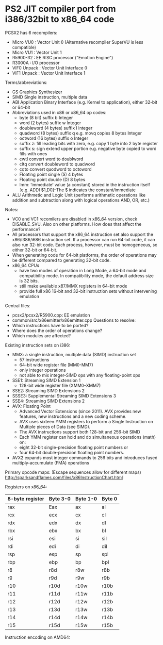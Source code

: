 # PS2 JIT compiler port from i386/32bit to x86_64 code

PCSX2 has 6 recompilers:
* Micro VU0 	: Vector Unit 0 (Alternative recompiler SuperVU is less compatible)
* Micro VU1 	: Vector Unit 1
* R5900-32	: EE RISC processor ("Emotion Engine")
* R3000A 	: I/O processor
* VIF0 Unpack  : Vector Unit Interface 0
* VIF1 Unpack  : Vector Unit Interface 1

Terms/abbreviations:
* GS		Graphics Synthesizer
* SIMD		Single instruction, multiple data
* ABI		Application Binary Interface (e.g. Kernel to application), either 32-bit or 64-bit
* Abbreviations used in x86 or x86_64 op codes:
  * byte        	(8 bit)		suffix b						Integer
  * word        	(2 bytes)   	suffix w						Integer
  * doubleword  	(4 bytes)   	suffix l                                                Integer
  * quadword    	(8 bytes)   	suffix q  e.g. 	movq 	copies 8 bytes			Integer
  * octword	(16 bytes)	suffix o						Integer
  * suffix z: fill leading bits with zero, e.g. copy 1 byte into 2 byte register
  * suffix s: sign extend upper portion e.g. negative byte copied to word fills with ones
  * cwtl	convert word to doublword
  * cltq 	convert doubleword to quadword
  * cqto	convert quodword to octoword
  * Floating point single 		(S)		4 bytes
  * Floating point double		(D)		8 bytes
  * Imm:		‘immediate’ value (a constant) stored in the instruction itself 
		[e.g. ADDI $1,D0]–The $ indicates the constant/immediate 
* ALU		Arithmetic and Logic Unit (performs arithmetic operations like addition and subtraction along with 
logical operations AND, OR, etc.)


Notes: 
* VC0 and VC1 recomilers are disabled in x86_64 version, check DISABLE_SVU. Also on other platforms. How does that affect the performance?
* All processors that support the x86_64 instruction set also support the x86/i386/i686 instruction set. If a processor can run 64-bit code, it can also run 32-bit code. Each process, however, must be homogeneous, so either 32-bit or 64-bit.
* When generating code for 64-bit platforms, the order of operations may be different compared to generating 32-bit code.
* x86_64 CPUs 
  * have two modes of operation in Long Mode, a 64-bit mode and compatibility mode. In compatibility mode, the default address size is 32 bits.
  * still make available x87/MMX registers in 64-bit mode 
  * provide full x86 16-bit and 32-bit instruction sets without intervening emulation

Central files:
* pcsx2/pcsx2/R5900.cpp: EE emulation
* common/src/x86emitter/x86emitter.cpp
Questions to resolve:
* Which instructions have to be ported?
* Where does the order of operations change?
* Which modules are affected?

Existing instruction sets on i386:

* MMX: a single instruction, multiple data (SIMD) instruction set 
  * 57 instructions
  * 64-bit wide register file (MM0-MM7)
  * only integer operations
  * not able to mix integer-SIMD ops with any floating-point ops
* SSE1: Streaming SIMD Extension 1
  * 128-bit wide register file (XMM0–XMM7) 
* SSE2: Streaming SIMD Extensions 2
* SSSE3: Supplemental Streaming SIMD Extensions 3
* SSE4: Streaming SIMD Extensions 2
* AVX: 											Floating Point
  * Advanced Vector Extensions (since 2011). AVX provides new features, new instructions and a new coding scheme.
  * AVX uses sixteen YMM registers to perform a Single Instruction on Multiple pieces of Data (see SIMD). 
  * The AVX instructions support both 128-bit and 256-bit SIMD
  * Each YMM register can hold and do simultaneous operations (math) on: 
   * eight 32-bit single-precision floating point numbers or 
   * four 64-bit double-precision floating point numbers.
* AVX2 expands most integer commands to 256 bits and introduces fused multiply-accumulate (FMA) operations



Primary opcode maps:			(Escape sequences allow for different maps)
http://sparksandflames.com/files/x86InstructionChart.html


Registers on x86_64:

| 8-byte register | Byte 3-0 | Byte 1-0 | Byte 0 |
| --------------- | -------- | -------- | ------ |
| rax | Eax | ax | al |
| rcx | ecx | cx | cl |
| rdx | edx | dx | dl |
| rbx | ebx | bx | bl |
| rsi | esi | si | sil |
| rdi | edi | di | dil |
| rsp | esp | sp | spl |
| rbp | ebp | bp | bpl |
| r8 | r8d | r8w | r8b |
| r9 | r9d | r9w | r9b |
| r10 | r10d | r10w | r10b |
| r11 | r11d | r11w | r11b |
| r12 | r12d | r12w | r12b |
| r13 | r13d | r13w | r13b |
| r14 | r14d | r14w | r14b |
| r15 | r15d | r15w | r15b |
Instruction encoding on AMD64:

